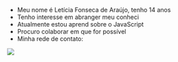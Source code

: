- Meu nome é Letícia Fonseca de Araújo, tenho 14 anos
- Tenho interesse em abranger meu conheci
-  Atualmente estou aprend sobre o JavaScript
- Procuro colaborar em que for possível
- Minha rede de contato:

<a href="https://instagram.com/Le__arauj0" target="_blank"><img src="https://img.shields.io/badge/-Instagram-%23E4405F?style=for-the-badge&logo=instagram&logoColor=white" target="_blank"></a>


